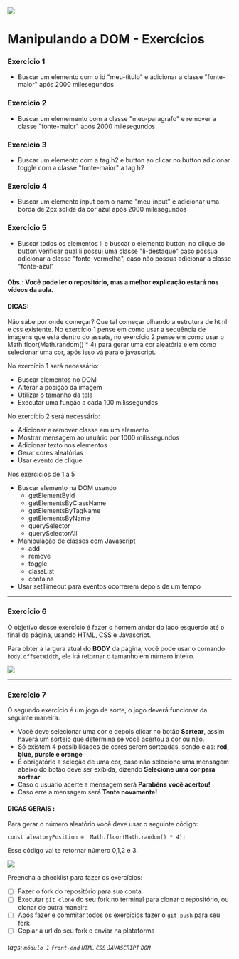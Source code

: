 ![](https://i.imgur.com/xG74tOh.png)

# Manipulando a DOM - Exercícios

### Exercício 1

- Buscar um elemento com o id "meu-titulo" e adicionar a classe "fonte-maior" após 2000 milesegundos

### Exercício 2

- Buscar um elememento com a classe "meu-paragrafo" e remover a classe "fonte-maior" após 2000 milesegundos

### Exercício 3

- Buscar um elemento com a tag h2 e button ao clicar no button adicionar toggle com a classe "fonte-maior" a tag h2

### Exercício 4

- Buscar um elemento input com o name "meu-input" e adicionar uma borda de 2px solida da cor azul após 2000 milesegundos

### Exercício 5

- Buscar todos os elementos li e buscar o elemento button, no clique do button verificar qual li possui uma classe "li-destaque" caso possua adicionar a classe "fonte-vermelha", caso não possua adicionar a classe "fonte-azul"

#### Obs.: Você pode ler o repositório, mas a melhor explicação estará nos vídeos da aula.

#### **DICAS:**

Não sabe por onde começar? Que tal começar olhando a estrutura de html e css existente. No exercício 1 pense em como usar a sequência de imagens que está dentro do assets, no exercício 2 pense em como usar o Math.floor(Math.random() \* 4) para gerar uma cor aleatória e em como selecionar uma cor, após isso vá para o javascript.

No exercício 1 será necessário:

- Buscar elementos no DOM
- Alterar a posição da imagem
- Utilizar o tamanho da tela
- Executar uma função a cada 100 milissegundos

No exercício 2 será necessário:

- Adicionar e remover classe em um elemento
- Mostrar mensagem ao usuário por 1000 milissegundos
- Adicionar texto nos elementos
- Gerar cores aleatórias
- Usar evento de clique

Nos exercicios de 1 a 5

- Buscar elemento na DOM usando
  - getElementById
  - getElementsByClassName
  - getElementsByTagName
  - getElementsByName
  - querySelector
  - querySelectorAll
- Manipulação de classes com Javascript
  - add
  - remove
  - toggle
  - classList
  - contains
- Usar setTimeout para eventos ocorrerem depois de um tempo

---

### Exercício 6

O objetivo desse exercício é fazer o homem andar do lado esquerdo até o final da página, usando HTML, CSS e Javascript.

Para obter a largura atual do **BODY** da página, você pode usar o comando `body.offsetWidth`, ele irá retornar o tamanho em número inteiro.

![](https://i.imgur.com/FgUf8GA.png)

---

### Exercício 7

O segundo exercício é um jogo de sorte, o jogo deverá funcionar da seguinte maneira:

- Você deve selecionar uma cor e depois clicar no botão **Sortear**, assim haverá um sorteio que determina se você acertou a cor ou não.
- Só existem 4 possibilidades de cores serem sorteadas, sendo elas: **red, blue, purple e orange**
- É obrigatório a seleção de uma cor, caso não selecione uma mensagem abaixo do botão deve ser exibida, dizendo **Selecione uma cor para sortear**.
- Caso o usuário acerte a mensagem será **Parabéns você acertou!**
- Caso erre a mensagem será **Tente novamente!**

#### **DICAS GERAIS :**

Para gerar o número aleatório você deve usar o seguinte código:

`const aleatoryPosition =  Math.floor(Math.random() * 4);`

Esse código vai te retornar número 0,1,2 e 3.

![](https://i.imgur.com/OcWZKFT.png)

Preencha a checklist para fazer os exercícios:

- [ ] Fazer o fork do repositório para sua conta
- [ ] Executar `git clone` do seu fork no terminal para clonar o repositório, ou clonar de outra maneira
- [ ] Após fazer e commitar todos os exercícios fazer o `git push` para seu fork
- [ ] Copiar a url do seu fork e enviar na plataforma

###### tags: `módulo 1` `front-end` `HTML` `CSS` `JAVASCRIPT` `DOM`
